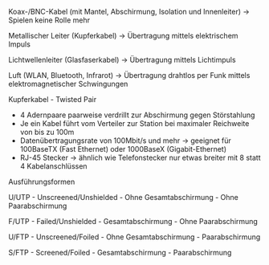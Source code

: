 Koax-/BNC-Kabel (mit Mantel, Abschirmung, Isolation und Innenleiter)
-> Spielen keine Rolle mehr

Metallischer Leiter (Kupferkabel)
-> Übertragung mittels elektrischem Impuls

Lichtwellenleiter (Glasfaserkabel)
-> Übertragung mittels Lichtimpuls

Luft (WLAN, Bluetooth, Infrarot)
-> Übertragung drahtlos per Funk mittels elektromagnetischer Schwingungen


Kupferkabel - Twisted Pair

- 4 Adernpaare paarweise verdrillt zur Abschirmung gegen Störstahlung
- Je ein Kabel führt vom Verteiler zur Station bei maximaler Reichweite von bis zu 100m
- Datenübertragungsrate von 100Mbit/s und mehr
	-> geeignet für 100BaseTX (Fast Ethernet) oder 1000BaseX (Gigabit-Ethernet)
- RJ-45 Stecker
	-> ähnlich wie Telefonstecker nur etwas breiter mit 8 statt 4 Kabelanschlüssen
	
Ausführungsformen

U/UTP - Unscreened/Unshielded
	- Ohne Gesamtabschirmung
	- Ohne Paarabschirmung

F/UTP - Failed/Unshielded
	- Gesamtabschirmung
	- Ohne Paarabschirmung

U/FTP - Unscreened/Foiled
	- Ohne Gesamtabschirmung
	- Paarabschirmung

S/FTP - Screened/Foiled
	- Gesamtabschirmung
	- Paarabschirmung
